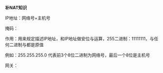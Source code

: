 **补NAT知识**



IP地址：网络号+主机号

掩码：

作用：用来规定描述IP地址，和IP地址做安位与运算，255二进制：11111111，与任何二进制与都是原值

例如：255.255.255.0 代表前3个8位二进制为网络号，最后一个8位是主机号

网关：

